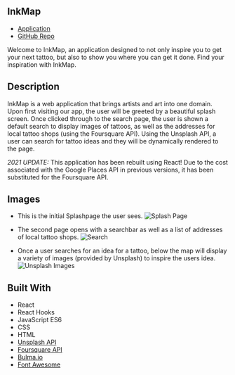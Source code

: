 ## InkMap

- [Application](https://crowe828.github.io/inkmap/)
- [GitHub Repo](https://github.com/Crowe828/inkmap)

Welcome to InkMap, an application designed to not only inspire you to get your next tattoo, but also to show you where you can get it done. Find your inspiration with InkMap.

## Description

InkMap is a web application that brings artists and art into one domain. Upon first visiting our app, the user will be greeted by a beautiful splash screen. Once clicked through to the search page, the user is shown a default search to display images of tattoos, as well as the addresses for local tattoo shops (using the Foursquare API). Using the Unsplash API, a user can search for tattoo ideas and they will be dynamically rendered to the page.

_2021 UPDATE:_ This application has been rebuilt using React! Due to the cost associated with the Google Places API in previous versions, it has been substituted for the Foursquare API.

## Images

- This is the initial Splashpage the user sees.
  ![Splash Page](https://github.com/Crowe828/inkmap/blob/master/public/img/splashpage.png)

- The second page opens with a searchbar as well as a list of addresses of local tattoo shops.
  ![Search](https://github.com/Crowe828/inkmap/blob/master/public/img/inkmap-maps.png)

- Once a user searches for an idea for a tattoo, below the map will display a variety of images (provided by Unsplash) to inspire the users idea.
  ![Unsplash Images](https://github.com/Crowe828/inkmap/blob/public/unsplash-images.png)

## Built With

- React
- React Hooks
- JavaScript ES6
- CSS
- HTML
- [Unsplash API](https://unsplash.com/developers)
- [Foursquare API](https://developer.foursquare.com/docs/)
- [Bulma.io](https://bulma.io/expo/)
- [Font Awesome](https://fontmeme.com/fonts/tattoo-ink-font/)
